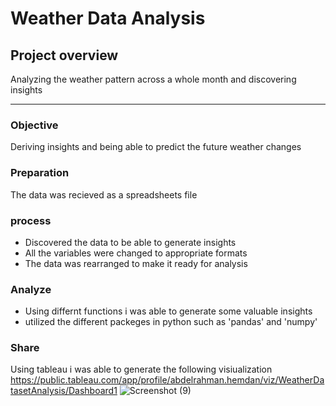  # Weather Data Analysis
 ## Project overview

 Analyzing the weather pattern across a whole month and discovering insights

 ---

### Objective

 Deriving insights and being able to predict the future weather changes

### Preparation 

 The data was recieved as a spreadsheets file

### process

 - Discovered the data to be able to generate insights
 - All the variables were changed to appropriate formats
 - The data was rearranged to make it ready for analysis

### Analyze

- Using differnt functions i was able to generate some valuable insights
- utilized the different packeges in python such as 'pandas' and 'numpy'

### Share 

Using tableau i was able to generate the following visiualization
https://public.tableau.com/app/profile/abdelrahman.hemdan/viz/WeatherDatasetAnalysis/Dashboard1
![Screenshot (9)](https://github.com/AbdelrahmanHemdan17/Weather-Data-Analysis/assets/161534505/efed8ea0-eb58-4278-a1aa-08ad56ed70a1)
